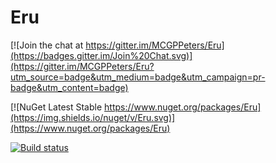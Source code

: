 # Eru

[![Join the chat at https://gitter.im/MCGPPeters/Eru](https://badges.gitter.im/Join%20Chat.svg)](https://gitter.im/MCGPPeters/Eru?utm_source=badge&utm_medium=badge&utm_campaign=pr-badge&utm_content=badge)

[![NuGet Latest Stable https://www.nuget.org/packages/Eru](https://img.shields.io/nuget/v/Eru.svg)](https://www.nuget.org/packages/Eru)

[![Build status](https://ci.appveyor.com/api/projects/status/522cybaamn5370r1?svg=true)](https://ci.appveyor.com/project/MCGPPeters/eru)
